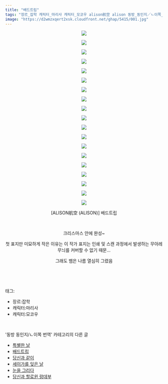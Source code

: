 ```yaml
---
title: "배드트립"
tags: "장르_잡학 캐릭터_마리사 캐릭터_모코우 alison航空 alison 동방_동인지／ㄴ이쪽_번역"
image: "https://d2wmzxqert2xsk.cloudfront.net/ghap/5415/001.jpg"
---
```

<div class="article">
<p style="text-align: center; clear: none; float: none;"><img src="{{ site.imgserver11 }}/ghap/5415/001.jpg"/></p>
<p style="text-align: center; clear: none; float: none;"><img src="{{ site.imgserver11 }}/ghap/5415/002.jpg"/></p>
<p style="text-align: center; clear: none; float: none;"><img src="{{ site.imgserver11 }}/ghap/5415/003.jpg"/></p>
<p style="text-align: center; clear: none; float: none;"><img src="{{ site.imgserver11 }}/ghap/5415/004.jpg"/></p>
<p style="text-align: center; clear: none; float: none;"><img src="{{ site.imgserver11 }}/ghap/5415/005.jpg"/></p>
<p style="text-align: center; clear: none; float: none;"><img src="{{ site.imgserver11 }}/ghap/5415/006.jpg"/></p>
<p style="text-align: center; clear: none; float: none;"><img src="{{ site.imgserver11 }}/ghap/5415/007.jpg"/></p>
<p style="text-align: center; clear: none; float: none;"><img src="{{ site.imgserver11 }}/ghap/5415/008.jpg"/></p>
<p style="text-align: center; clear: none; float: none;"><img src="{{ site.imgserver11 }}/ghap/5415/009.jpg"/></p>
<p style="text-align: center; clear: none; float: none;"><img src="{{ site.imgserver11 }}/ghap/5415/010.jpg"/></p>
<p style="text-align: center; clear: none; float: none;"><img src="{{ site.imgserver11 }}/ghap/5415/011.jpg"/></p>
<p style="text-align: center; clear: none; float: none;"><img src="{{ site.imgserver11 }}/ghap/5415/012.jpg"/></p>
<p style="text-align: center; clear: none; float: none;"><img src="{{ site.imgserver11 }}/ghap/5415/013.jpg"/></p>
<p style="text-align: center; clear: none; float: none;"><img src="{{ site.imgserver11 }}/ghap/5415/014.jpg"/></p>
<p style="text-align: center; clear: none; float: none;"><img src="{{ site.imgserver11 }}/ghap/5415/015.jpg"/></p>
<p style="text-align: center; clear: none; float: none;"><img src="{{ site.imgserver11 }}/ghap/5415/016.jpg"/></p>
<p style="text-align: center; clear: none; float: none;"><img src="{{ site.imgserver11 }}/ghap/5415/017.jpg"/></p>
<p style="text-align: center; clear: none; float: none;"><img src="{{ site.imgserver11 }}/ghap/5415/018.jpg"/></p>
<p style="text-align: center; clear: none; float: none;"><img src="{{ site.imgserver11 }}/ghap/5415/019.jpg"/></p>
<p style="text-align: center; clear: none; float: none;">[ALISON航空 (ALISON)] 배드트립</p>
<p style="text-align: center; clear: none; float: none;"><br/></p>
<p style="text-align: center; clear: none; float: none;">크리스마스 안에 완성~</p>
<p style="text-align: center; clear: none; float: none;">첫 표지만 미묘하게 작은 이유는 이 작가 표지는 인쇄 및 스캔 과정에서 발생하는 무아레 무늬를 커버할 수 없기 때문...</p>
<p style="text-align: center; clear: none; float: none;">그래도 뱀은 나름 열심히 그렸음</p>
<p><br/></p>
</div><br/>
<div class="tagTrail">
<p>태그: </p>
<ul>
<li>장르:잡학</li>
<li>캐릭터:마리사</li>
<li>캐릭터:모코우</li>
</ul>
</div><br/>
<div class="another">
<p>'동방 동인지/ㄴ이쪽 번역' 카테고리의 다른 글</p>
<ul>
<li><a href="/ghap_5456">특별한 날</a></li>
<li><a href="/ghap_5415">배드트립</a></li>
<li><a href="/ghap_5396">당신과 같이</a></li>
<li><a href="/ghap_5361">세이가를 잊은 날</a></li>
<li><a href="/ghap_5326">눈을 그리다</a></li>
<li><a href="/ghap_4994">당신과 할로윈 랑데부</a></li>
</ul>
</div><br/>
